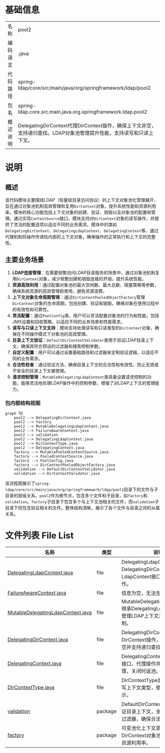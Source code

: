# 基础信息

|      |      |
|------|------|
| 名称 | pool2 |
| 编码语言 | .java |
| 代码路径 | spring-ldap/core/src/main/java/org/springframework/ldap/pool2 |
| 包名 | spring-ldap.core.src.main.java.org.springframework.ldap.pool2 |
| 概述说明 | DelegatingDirContext代理DirContext操作，确保上下文非空，支持递归查找。LDAP对象池管理提升性能，支持读写和只读上下文。 |

# 说明

## 概述

该代码模块主要围绕LDAP（轻量级目录访问协议）的上下文对象池化管理展开，旨在通过对象池机制高效管理和复用`DirContext`对象，提升系统性能和资源利用率。模块的核心功能包括上下文对象的创建、验证、销毁以及对象池的配置和管理。通过实现`ContextSource`接口，模块支持对`DirContext`对象的读写操作，并提供了灵活的配置选项以适应不同的业务需求。模块中的类如`DelegatingDirContext`、`DelegatingLdapContext`、`DelegatingContext`等，通过代理机制将操作传递给内部的上下文对象，确保操作的正常执行和上下文的完整性。

## 主要业务场景

1. **LDAP连接管理**：在需要频繁访问LDAP目录服务的场景中，通过对象池机制复用`DirContext`对象，减少频繁创建和销毁连接的开销，提升系统性能。
2. **资源高效利用**：通过配置对象池的最大空闲数、最大总数、阻塞策略等参数，确保系统资源的高效管理和使用，避免资源浪费。
3. **上下文对象生命周期管理**：通过`DirContextPooledObjectFactory`管理`DirContext`对象的生命周期，包括创建、验证和销毁，确保对象在使用过程中的有效性和可靠性。
4. **灵活配置**：通过`PoolConfig`类，用户可以灵活配置对象池的行为和性能，包括JMX设置和回收策略，以适应不同的业务场景和性能需求。
5. **读写与只读上下文支持**：模块支持处理读写和只读类型的`DirContext`对象，确保在不同操作模式下对象池的高效管理。
6. **目录上下文验证**：`DefaultDirContextValidator`类用于验证LDAP目录上下文，确保其符合预设的过滤器和搜索控制参数。
7. **自定义配置**：用户可以通过设置基础路径和过滤器来定制验证逻辑，以适应不同的业务需求。
8. **合法性检查**：通过验证方法，确保目录上下文的合法性和有效性，防止无效或不安全的目录上下文被使用。
9. **请求控制管理**：`MutableDelegatingLdapContext`类具备设置请求控制的功能，能够灵活地处理LDAP操作中的控制参数，增强了对LDAP上下文的管理能力。


### 包内部结构视图

```mermaid
graph TD
    pool2 --> DelegatingDirContext.java
    pool2 --> factory
    pool2 --> MutableDelegatingLdapContext.java
    pool2 --> FailureAwareContext.java
    pool2 --> validation
    pool2 --> DelegatingLdapContext.java
    pool2 --> DirContextType.java
    pool2 --> DelegatingContext.java
    factory --> MutablePooledContextSource.java
    factory --> PooledContextSource.java
    factory --> PoolConfig.java
    factory --> DirContextPooledObjectFactory.java
    validation --> DefaultDirContextValidator.java
    validation --> DirContextValidator.java
```

该流程图展示了`spring-ldap/core/src/main/java/org/springframework/ldap/pool2`目录下的文件与子目录的层级关系。`pool2`作为根节点，包含多个文件和子目录，如`factory`和`validation`。`factory`子目录下包含多个与上下文池相关的文件，而`validation`子目录下则包含验证相关的文件。整体结构清晰，展示了各个文件与目录之间的从属关系。

# 文件列表 File List

| 名称   | 类型  | 说明 |
|-------|------|-------------|
| [DelegatingLdapContext.java](DelegatingLdapContext.md) | file | DelegatingLdapContext继承DelegatingDirContext，实现LdapContext接口，代理LDAP操作。 |
| [FailureAwareContext.java](FailureAwareContext.md) | file | 信息为空，无法生成概要描述。 |
| [MutableDelegatingLdapContext.java](MutableDelegatingLdapContext.md) | file | MutableDelegatingLdapContext继承DelegatingLdapContext，管理LDAP上下文并支持请求控制。 |
| [DelegatingDirContext.java](DelegatingDirContext.md) | file | DelegatingDirContext类代理DirContext操作，确保上下文非空并支持递归查找。 |
| [DelegatingContext.java](DelegatingContext.md) | file | DelegatingContext实现Context接口，代理操作并支持对象池管理，关闭时返池。 |
| [DirContextType.java](DirContextType.md) | file | DirContextType类定义只读和读写上下文类型，使用静态实例表示。 |
| [validation](validation/_module.md) | package | DefaultDirContextValidator类验证目录上下文，支持设置路径和过滤器，确保合法有效。 |
| [factory](factory/_module.md) | package | 可变池化上下文源管理DirContext对象池，提升性能和资源利用率。 |


